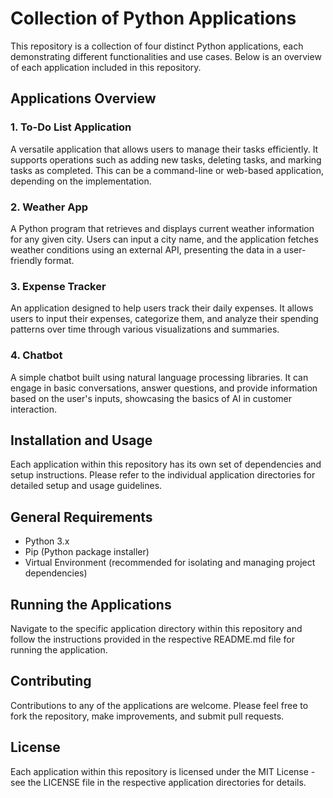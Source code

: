 
# Collection of Python Applications

This repository is a collection of four distinct Python applications, each demonstrating different functionalities and use cases. Below is an overview of each application included in this repository.

## Applications Overview

### 1. To-Do List Application

A versatile application that allows users to manage their tasks efficiently. It supports operations such as adding new tasks, deleting tasks, and marking tasks as completed. This can be a command-line or web-based application, depending on the implementation.

### 2. Weather App

A Python program that retrieves and displays current weather information for any given city. Users can input a city name, and the application fetches weather conditions using an external API, presenting the data in a user-friendly format.

### 3. Expense Tracker

An application designed to help users track their daily expenses. It allows users to input their expenses, categorize them, and analyze their spending patterns over time through various visualizations and summaries.

### 4. Chatbot

A simple chatbot built using natural language processing libraries. It can engage in basic conversations, answer questions, and provide information based on the user's inputs, showcasing the basics of AI in customer interaction.

## Installation and Usage

Each application within this repository has its own set of dependencies and setup instructions. Please refer to the individual application directories for detailed setup and usage guidelines.

## General Requirements

- Python 3.x
- Pip (Python package installer)
- Virtual Environment (recommended for isolating and managing project dependencies)

## Running the Applications

Navigate to the specific application directory within this repository and follow the instructions provided in the respective README.md file for running the application.

## Contributing

Contributions to any of the applications are welcome. Please feel free to fork the repository, make improvements, and submit pull requests.

## License

Each application within this repository is licensed under the MIT License - see the LICENSE file in the respective application directories for details.
